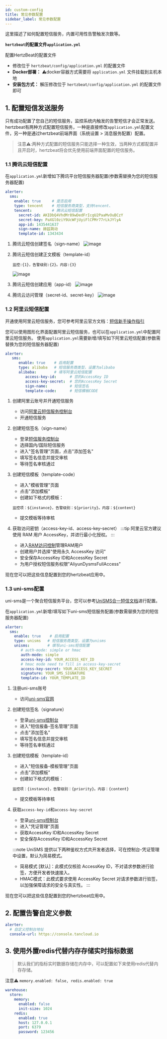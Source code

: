```yaml
---
id: custom-config  
title: 常见参数配置           
sidebar_label: 常见参数配置
---
```


这里描述了如何配置短信服务，内置可用性告警触发次数等。

**`hertzbeat`的配置文件`application.yml`**

配置HertzBeat的配置文件

- 修改位于 `hertzbeat/config/application.yml` 的配置文件
- **Docker部署：** ⚠️docker容器方式需要将 `application.yml` 文件挂载到主机本地
- **安装包方式：** 解压修改位于 `hertzbeat/config/application.yml` 的配置文件即可

## 1. 配置短信发送服务

只有成功配置了您自己的短信服务，监控系统内触发的告警短信才会正常发送。
hertzbeat有两种方式配置短信服务，一种是直接修改`application.yml`配置文件，另一种是通过hertzbeat前端界面（系统设置 > 消息服务配置）配置。
> 注意⚠️:两种方式配置的短信服务只能选择一种生效，当两种方式都配置并且开启时，hertzbeat将会优先使用前端界面配置的短信服务。

### 1.1 腾讯云短信配置

在`application.yml`新增如下腾讯平台短信服务器配置(参数需替换为您的短信服务器配置)

```yaml
alerter:
  sms:
    enable: true     # 是否启用
    type: tencent    # 短信服务商类型，支持tencent、
    tencent:         # 腾讯云短信配置
      secret-id: AKIDbQ4VhdMr89wDedFrIcgU2PaaMvOuBCzY
      secret-key: PaXGl0ziY9UcWFjUyiFlCPMr77rLkJYlyA
      app-id: 1435441637
      sign-name: 赫兹跳动
      template-id: 1343434
```

1. 腾讯云短信创建签名（sign-name）
   ![image](https://github.com/apache/hertzbeat/assets/40455946/3a4c287d-b23d-4398-8562-4894296af485)

2. 腾讯云短信创建正文模板（template-id）

   ```text
   监控:{1}，告警级别:{2}。内容:{3}
   ```

   ![image](https://github.com/apache/hertzbeat/assets/40455946/face71a6-46d5-452c-bed3-59d2a975afeb)

3. 腾讯云短信创建应用（app-id）
   ![image](https://github.com/apache/hertzbeat/assets/40455946/2732d710-37fa-4455-af64-48bba273c2f8)

4. 腾讯云访问管理（secret-id、secret-key）
   ![image](https://github.com/apache/hertzbeat/assets/40455946/36f056f0-94e7-43db-8f07-82893c98024e)

### 1.2 阿里云短信配置

开通使用阿里云短信服务，您可参考阿里云官方文档：[短信新手操作指引](https://help.aliyun.com/zh/sms/getting-started/get-started-with-sms)

您可以使用图形化界面配置阿里云短信服务，也可以在`application.yml`中配置阿里云短信服务。
使用`application.yml`需要新增/填写如下阿里云短信配置(参数需替换为您的短信服务器配置)

```yaml
alerter:
   sms:
      enable: true    # 启用配置
      type: alibaba   # 短信服务商类型，设置为alibaba
      alibaba:        # 填写阿里云短信配置
         access-key-id:      # 您的AccessKey ID
         access-key-secret:  # 您的AccessKey Secret
         sign-name:          # 短信签名
         template-code:      # 短信模板CODE
```

1. 创建阿里云账号并开通短信服务
   - 访问[阿里云短信服务控制台](https://dysms.console.aliyun.com/)
   - 开通短信服务

2. 创建短信签名（sign-name）
   - 登录[短信服务控制台](https://dysms.console.aliyun.com/)
   - 选择国内/国际短信服务
   - 进入"签名管理"页面，点击"添加签名"
   - 填写签名信息并提交审核
   - 等待签名审核通过

3. 创建短信模板（template-code）
   - 进入"模板管理"页面
   - 点击"添加模板"
   - 创建如下格式的模板：

   ```text
   监控项：${instance}，告警级别：${priority}。内容：${content}
   ```

   - 提交模板等待审核

4. 获取访问密钥（access-key-id、access-key-secret）
   :::tip
   阿里云官方建议使用 RAM 用户 AccessKey，并进行最小化授权。
   :::
   - 进入[RAM访问控制](https://ram.console.aliyun.com/users)管理RAM用户
   - 创建用户并选择"使用永久 AccessKey 访问"
   - 安全保存AccessKey ID和AccessKey Secret
   - 为用户授权短信服务权限"AliyunDysmsFullAccess"

现在您可以把这些信息配置到您的hertzbeat应用中。

### 1.3 uni-sms配置

uni-sms是一个聚合短信服务平台，您可以参考[UniSMS合一短信文档](https://unisms.apistd.com/docs/tutorials)进行配置。

在`application.yml`新增/填写如下uni-sms短信服务配置(参数需替换为您的短信服务器配置)

```yaml
alerter:
  sms:
    enable: true    # 启用配置
    type: unisms   # 短信服务商类型，设置为unisms
    unisms:        # 填写uni-sms短信配置
       # auth-mode: simple or hmac
       auth-mode: simple
       access-key-id: YOUR_ACCESS_KEY_ID
       # hmac mode need to fill in access-key-secret
       access-key-secret: YOUR_ACCESS_KEY_SECRET
       signature: YOUR_SMS_SIGNATURE
       template-id: YOUR_TEMPLATE_ID
```

1. 注册uni-sms账号
   - 访问[uni-sms官网](https://unisms.apistd.com/)

2. 创建短信签名（signature）
   - 登录[uni-sms控制台](https://unisms.apistd.com/console/)
   - 进入"短信报备-签名管理"页面
   - 点击"添加签名"
   - 填写签名信息并提交审核
   - 等待签名审核通过

3. 创建短信模板（template-id）
   - 进入"短信报备-模板管理"页面
   - 点击"添加模板"
   - 创建如下格式的模板：

   ```text
   监控项：{instance}，告警级别：{priority}。内容：{content}
   ```

   - 提交模板等待审核

4. 获取`access-key-id`和`access-key-secret`
   - 登录[uni-sms控制台](https://unisms.apistd.com/console/)
   - 进入"凭证管理"页面
   - 获取AccessKey ID和AccessKey Secret
   - 安全保存AccessKey ID和AccessKey Secret

   :::note
   UniSMS 提供以下两种鉴权方式共开发者选择，可在控制台-凭证管理中设置，默认为简易模式。
     - 简易模式 [默认]：此模式仅核验 AccessKey ID，不对请求参数进行验签，方便开发者快速接入。
     - HMAC模式：此模式要求使用 AccessKey Secret 对请求参数进行验签，以加强保障请求的安全与真实性。
   :::

现在您可以把这些信息配置到您的hertzbeat应用中。

## 2. 配置告警自定义参数

```yaml
alerter:
  # 自定义控制台地址
  console-url: https://console.tancloud.io
```

## 3. 使用外置redis代替内存存储实时指标数据

> 默认我们的指标实时数据存储在内存中，可以配置如下来使用redis代替内存存储。

注意⚠️ `memory.enabled: false, redis.enabled: true`

```yaml
warehouse:
  store:
    memory:
      enabled: false
      init-size: 1024
    redis:
      enabled: true
      host: 127.0.0.1
      port: 6379
      password: 123456
```
